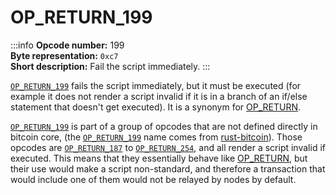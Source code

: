 # OP_RETURN_199
:::info
**Opcode number:** 199  
**Byte representation:** `0xc7`  
**Short description:** Fail the script immediately.
:::

[`OP_RETURN_199`](./OP_RETURN_199.md) fails the script immediately, but it must be executed (for example it does not render a script invalid if it is in a branch of an if/else statement that doesn't get executed). It is a synonym for [OP_RETURN](./OP_RETURN.md).

[`OP_RETURN_199`](./OP_RETURN_199.md) is part of a group of opcodes that are not defined directly in bitcoin core, (the [`OP_RETURN_199`](./OP_RETURN_199.md) name comes from [rust-bitcoin](https://docs.rs/bitcoin/latest/src/bitcoin/blockdata/opcodes.rs.html)). Those opcodes are [`OP_RETURN_187`](./OP_RETURN_187.md) to [`OP_RETURN_254`](./OP_RETURN_254.md), and all render a script invalid if executed. This means that they essentially behave like [OP_RETURN](./OP_RETURN.md), but their use would make a script non-standard, and therefore a transaction that would include one of them would not be relayed by nodes by default.
